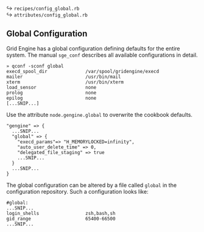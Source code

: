 
↪ `recipes/config_global.rb`  
↪ `attributes/config_global.rb`

## Global Configuration

Grid Engine has a global configuration defining defaults for the entire system. The manual `sge_conf` describes all available configurations in detail. 

    » qconf -sconf global
    execd_spool_dir              /var/spool/gridengine/execd
    mailer                       /usr/bin/mail
    xterm                        /usr/bin/xterm
    load_sensor                  none
    prolog                       none
    epilog                       none
    [...SNIP...]

Use the attribute `node.gengine.global` to overwrite the cookbook defaults. 

    "gengine" => {
      ...SNIP...
      "global" => {
        "execd_params"=> "H_MEMORYLOCKED=infinity",
        "auto_user_delete_time" => 0,
        "delegated_file_staging" => true
        ...SNIP...
      }
      ...SNIP...
    }

The global configuration can be altered by a file called `global` in the configuration repository. Such a configuration looks like:

    #global:
    ...SNIP...
    login_shells                 zsh,bash,sh
    gid_range                    65400-66500
    ...SNIP...

